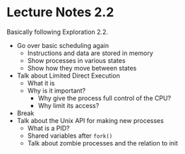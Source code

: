 # Lecture Notes 2.2

Basically following Exploration 2.2.

* Go over basic scheduling again
  * Instructions and data are stored in memory
  * Show processes in various states
  * Show how they move between states
* Talk about Limited Direct Execution
  * What it is
  * Why is it important?
    * Why give the process full control of the CPU?
    * Why limit its access?
* Break
* Talk about the Unix API for making new processes
  * What is a PID?
  * Shared variables after `fork()`
  * Talk about zombie processes and the relation to init
